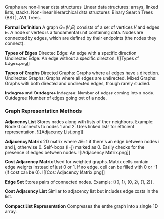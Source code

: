 
Graphs are non-linear data structures.
Linear data structures: arrays, linked lists, stacks.
Non-linear hierarchical data structures: Binary Search Trees (BST), AVL Trees.

**Formal Definition**
	A graph 𝐺=(𝑉,𝐸) consists of a set of vertices 𝑉 and edges 𝐸.
	A node or vertex is a fundamental unit containing data.
	Nodes are connected by edges, which are defined by their endpoints (the nodes they connect).

**Types of Edges**
	Directed Edge: An edge with a specific direction.
	Undirected Edge: An edge without a specific direction.
	![[Types of Edges.png]]

**Types of Graphs**
	Directed Graphs: Graphs where all edges have a direction.
	Undirected Graphs: Graphs where all edges are undirected.
	Mixed Graphs: Graphs with both directed and undirected edges, though rarely studied.

**Indegree and Outdegree**
    Indegree: Number of edges coming into a node.
    Outdegree: Number of edges going out of a node.

### Graph Representation Methods

**Adjacency List**
    Stores nodes along with lists of their neighbors.
    Example: Node 0 connects to nodes 1 and 2.
    Uses linked lists for efficient representation.
    ![[Adjacency List.png]]

**Adjacency Matrix**
    2D matrix where 𝐴𝑖𝑗​=1 if there's an edge between nodes i and j, otherwise 0.
    Self-loops (i=j) marked as 0.
    Easily checks for the presence of edges between nodes.
    ![[Adjacency Matrix.png]]

**Cost Adjacency Matrix**
    Used for weighted graphs.
    Matrix cells contain edge weights instead of just 0 or 1.
    If no edge, cell can be filled with 0 or -1 (if cost can be 0).
    ![[Cost Adjacency Matrix.png]]
   
**Edge Set**
    Stores pairs of connected nodes.
    Example: {(0, 1), (0, 2), (1, 2)}.

**Cost Adjacency List**
    Similar to adjacency list but includes edge costs in the list.

**Compact List Representation**
    Compresses the entire graph into a single 1D array.

